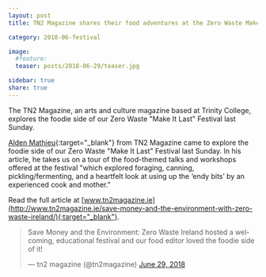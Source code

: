 ```yaml
---
layout: post
title: TN2 Magazine shares their food adventures at the Zero Waste Make It Last Festival

category: 2018-06-festival

image:
  #feature: 
  teaser: posts/2018-06-29/teaser.jpg

sidebar: true
share: true
---
```


The TN2 Magazine, an arts and culture magazine based at Trinity College, explores the foodie side of our Zero Waste "Make It Last" Festival last Sunday.

[Alden Mathieu](http://www.tn2magazine.ie/author/alden-mathieu-1/){:target="_blank"} from TN2 Magazine came to explore the foodie side of our Zero Waste "Make It Last" Festival last Sunday. In his article, he takes us on a tour of the food-themed talks and workshops offered at the festival "which explored foraging, canning, pickling/fermenting, and a heartfelt look at using up the ‘endy bits’ by an experienced cook and mother." 

Read the full article at [www.tn2magazine.ie](http://www.tn2magazine.ie/save-money-and-the-environment-with-zero-waste-ireland/){:target="_blank"}.

<blockquote class="twitter-tweet" data-lang="en"><p lang="en" dir="ltr">Save Money and the Environment: Zero Waste Ireland hosted a welcoming, educational festival and our food editor loved the foodie side of it!</p>&mdash; tn2 magazine (@tn2magazine) <a href="https://twitter.com/tn2magazine/status/1012621734262870016?ref_src=twsrc%5Etfw">June 29, 2018</a></blockquote>
<script async src="https://platform.twitter.com/widgets.js" charset="utf-8"></script>






